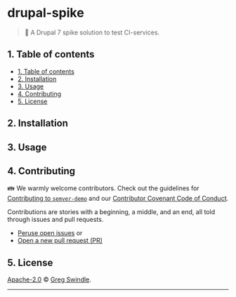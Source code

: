 # drupal-spike
> :microscope: A Drupal 7 spike solution to test CI-services.

## 1. Table of contents
<!-- TOC depthFrom:2 depthTo:6 withLinks:1 updateOnSave:1 orderedList:0 -->

- [1. Table of contents](#1-table-of-contents)
- [2. Installation](#2-installation)
- [3. Usage](#3-usage)
- [4. Contributing](#4-contributing)
- [5. License](#5-license)

<!-- /TOC -->

## 2. Installation


## 3. Usage

## 4. Contributing
:family: We warmly welcome contributors. Check out the guidelines for [Contributing to `semver-demo`][contributing-url] and our [Contributor Covenant Code of Conduct][code-of-conduct-url].

Contributions are stories with a beginning, a middle, and an end, all told through issues and pull requests.
 * [Peruse open issues][issues-url] or
 * [Open a new pull request (PR)][pr-url]


## 5. License

[Apache-2.0][license-url] :copyright: [Greg Swindle][author-info].

---


[author-info]: https://github.com/gregswindle
[codacy-image]: https://api.codacy.com/project/badge/Grade/b03a8de3c56d485f86a14102fce6dd10
[codacy-url]: https://www.codacy.com/app/greg_7/semver-demo?utm_source=github.com&amp;utm_medium=referral&amp;utm_content=gregswindle/semver-demo&amp;utm_campaign=Badge_Grade
[code-of-conduct-url]: ./.github/CODE_OF_CONDUCT.md
[commitizen-add-commit-image]: ./.assets/img/commitizen-add-commit.png
[commitizen-url]: https://github.com/commitizen/cz-cli
[commitplease-url]: https://www.npmjs.com/package/commitplease
[contributing-url]: ./.github/CONTRIBUTING.md
[conventional-commit-url]: https://conventionalcommits.org/
[coveralls-image]: https://coveralls.io/repos/gregswindle/semver-demo/badge.svg
[coveralls-url]: https://coveralls.io/r/gregswindle/semver-demo
[daviddm-image]: https://david-dm.org/gregswindle/semver-demo.svg?theme=shields.io
[daviddm-url]: https://david-dm.org/gregswindle/semver-demo
[git-commit-guidelines-url]: https://github.com/angular/angular.js/blob/master/CONTRIBUTING.md#commit
[git-feat-branch-url]: https://www.atlassian.com/git/tutorials/comparing-workflows#feature-branch-workflow
[gitflow-url]: https://www.atlassian.com/git/tutorials/comparing-workflows#gitflow-workflow
[greenkeeper-image]: https://badges.greenkeeper.io/gregswindle/semver-demo.svg
[greenkeeper-url]: https://greenkeeper.io/
[issues-url]: https://github.com/gregswindle/semver-demo/issues
[license-image]: https://img.shields.io/badge/License-Apache%202.0-blue.svg?style=flat-square
[license-url]: ./LICENSE
[license-url]: LICENSE
[npm-image]: https://badge.fury.io/js/semver-demo.svg
[npm-url]: https://npmjs.org/package/semver-demo
[nsp-image]: https://nodesecurity.io/orgs/gregswindle/projects/d0b019ea-5391-4b3c-ba8c-464a24bf8a8c/badge
[nsp-url]: https://nodesecurity.io/orgs/gregswindle/projects/d0b019ea-5391-4b3c-ba8c-464a24bf8a8c
[pr-url]: https://github.com/gregswindle/semver-demo/pulls
[readme-image]: http://readme-score-api.herokuapp.com/score.svg?url=https%3A%2F%2Fgithub.com%2Fgregswindle%2Fsemver-demo
[readme-url]: http://clayallsopp.github.io/readme-score?url=https%3A%2F%2Fgithub.com%2Fgregswindle%2Fsemver-demo
[semantic-release-url]: https://github.com/semantic-release/semantic-release
[semver-url]: http://semver.org/
[standard-version-url]: https://github.com/conventional-changelog/standard-version
[travis-image]: https://travis-ci.org/gregswindle/semver-demo.svg?branch=master
[travis-url]: https://travis-ci.org/gregswindle/semver-demo
